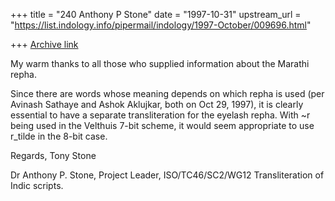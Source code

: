 +++
title = "240 Anthony P Stone"
date = "1997-10-31"
upstream_url = "https://list.indology.info/pipermail/indology/1997-October/009696.html"

+++
[Archive link](https://list.indology.info/pipermail/indology/1997-October/009696.html)

My warm thanks to all those who supplied information about the Marathi
repha.   

Since there are words whose meaning depends on which repha is used (per
Avinash Sathaye and Ashok Aklujkar, both on Oct 29, 1997), it is clearly
essential to have a separate transliteration for the eyelash repha.    With
~r being used in the Velthuis 7-bit scheme, it would seem appropriate to
use r_tilde in the 8-bit case.

Regards,   Tony Stone

Dr Anthony P. Stone, Project Leader, ISO/TC46/SC2/WG12 Transliteration of
Indic scripts.  



